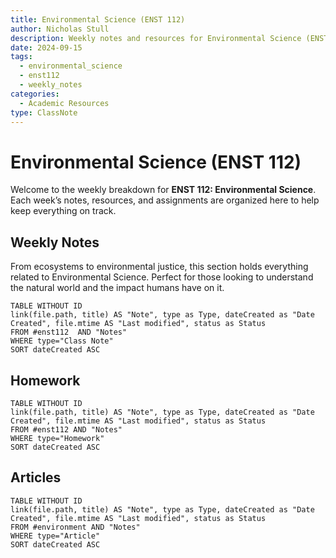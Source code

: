 ```yaml
---
title: Environmental Science (ENST 112)
author: Nicholas Stull
description: Weekly notes and resources for Environmental Science (ENST 112), covering class discussions and assignments.
date: 2024-09-15
tags:
  - environmental_science
  - enst112
  - weekly_notes
categories:
  - Academic Resources
type: ClassNote
---
```


# Environmental Science (ENST 112)

Welcome to the weekly breakdown for **ENST 112: Environmental Science**. Each week’s notes, resources, and assignments are organized here to help keep everything on track.

## Weekly Notes
From ecosystems to environmental justice, this section holds everything related to Environmental Science. Perfect for those looking to understand the natural world and the impact humans have on it.

```dataview  
TABLE WITHOUT ID  
link(file.path, title) AS "Note", type as Type, dateCreated as "Date Created", file.mtime AS "Last modified", status as Status
FROM #enst112  AND "Notes"
WHERE type="Class Note"
SORT dateCreated ASC
```

## Homework

```dataview  
TABLE WITHOUT ID  
link(file.path, title) AS "Note", type as Type, dateCreated as "Date Created", file.mtime AS "Last modified", status as Status
FROM #enst112 AND "Notes"
WHERE type="Homework"
SORT dateCreated ASC
```

## Articles

```dataview  
TABLE WITHOUT ID  
link(file.path, title) AS "Note", type as Type, dateCreated as "Date Created", file.mtime AS "Last modified", status as Status
FROM #environment AND "Notes"
WHERE type="Article"
SORT dateCreated ASC
```